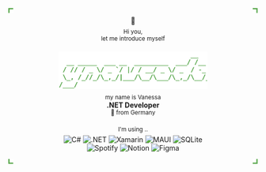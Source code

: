 <img align="left" src="images\top-left.svg" height="10"/>
<img align="right" src="images\top-right.svg" height="10"/>
<div align="center">
<br>
👾<br>
<sub>Hi you,</sub><br><sup>let me introduce myself</sup>  

<img src="images\ynavcodes.svg" width="300"><br>
<sub>my name is Vanessa</sub>   
**.NET Developer**  
<sup>📍 from Germany</sup>  

<sup>I'm using ..</sup>  
![C#](https://img.shields.io/badge/C%23-2D2F2F?style=flat-square)
![.NET](https://img.shields.io/badge/.NET-2D2F2F?style=flat-square)
![Xamarin](https://img.shields.io/badge/Xamarin-2D2F2F?style=flat-square&logo=Xamarin&logoColor=white)
![MAUI](https://img.shields.io/badge/MAUI-2D2F2F?style=flat-square)
![SQLite](https://img.shields.io/badge/SQLite-2D2F2F?style=flat-square)<br>
![Spotify](https://img.shields.io/badge/Spotify-2D2F2F?style=flat-square&logo=Spotify&logoColor=white)
![Notion](https://img.shields.io/badge/Notion-2D2F2F?style=flat-square&logo=Notion&logoColor=white)
![Figma](https://img.shields.io/badge/Figma-2D2F2F?style=flat-square&logo=Figma&logoColor=white)  

</div>
<img align="left" src="images\bottom-left.svg" height="10"/>
<img align="right" src="images\bottom-right.svg" height="10"/>

